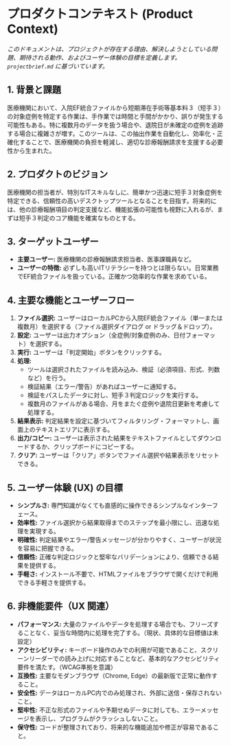 # プロダクトコンテキスト (Product Context)

_このドキュメントは、プロジェクトが存在する理由、解決しようとしている問題、期待される動作、およびユーザー体験の目標を定義します。`projectbrief.md` に基づいています。_

## 1. 背景と課題

医療機関において、入院EF統合ファイルから短期滞在手術等基本料３（短手３）の対象症例を特定する作業は、手作業では時間と手間がかかり、誤りが発生する可能性もある。特に複数月のデータを扱う場合や、退院日が未確定の症例を追跡する場合に複雑さが増す。このツールは、この抽出作業を自動化し、効率化・正確化することで、医療機関の負担を軽減し、適切な診療報酬請求を支援する必要性から生まれた。

## 2. プロダクトのビジョン

医療機関の担当者が、特別なITスキルなしに、簡単かつ迅速に短手３対象症例を特定できる、信頼性の高いデスクトップツールとなることを目指す。将来的には、他の診療報酬項目の判定支援など、機能拡張の可能性も視野に入れるが、まずは短手３判定のコア機能を確実なものとする。

## 3. ターゲットユーザー

- **主要ユーザー:** 医療機関の診療報酬請求担当者、医事課職員など。
- **ユーザーの特徴:** 必ずしも高いITリテラシーを持つとは限らない。日常業務でEF統合ファイルを扱っている。正確かつ効率的な作業を求めている。

## 4. 主要な機能とユーザーフロー

1. **ファイル選択:** ユーザーはローカルPCから入院EF統合ファイル（単一または複数月）を選択する（ファイル選択ダイアログ or ドラッグ＆ドロップ）。
2. **設定:** ユーザーは出力オプション（全症例/対象症例のみ、日付フォーマット）を選択する。
3. **実行:** ユーザーは「判定開始」ボタンをクリックする。
4. **処理:**
   - ツールは選択されたファイルを読み込み、検証（必須項目、形式、列数など）を行う。
   - 検証結果（エラー/警告）があればユーザーに通知する。
   - 検証をパスしたデータに対し、短手３判定ロジックを実行する。
   - 複数月のファイルがある場合、月をまたぐ症例や退院日更新を考慮して処理する。
5. **結果表示:** 判定結果を設定に基づいてフィルタリング・フォーマットし、画面上のテキストエリアに表示する。
6. **出力/コピー:** ユーザーは表示された結果をテキストファイルとしてダウンロードするか、クリップボードにコピーする。
7. **クリア:** ユーザーは「クリア」ボタンでファイル選択や結果表示をリセットできる。

## 5. ユーザー体験 (UX) の目標

- **シンプルさ:** 専門知識がなくても直感的に操作できるシンプルなインターフェース。
- **効率性:** ファイル選択から結果取得までのステップを最小限にし、迅速な処理を実現する。
- **明確性:** 判定結果やエラー/警告メッセージが分かりやすく、ユーザーが状況を容易に把握できる。
- **信頼性:** 正確な判定ロジックと堅牢なバリデーションにより、信頼できる結果を提供する。
- **手軽さ:** インストール不要で、HTMLファイルをブラウザで開くだけで利用できる手軽さを提供する。

## 6. 非機能要件（UX 関連）

- **パフォーマンス:** 大量のファイルやデータを処理する場合でも、フリーズすることなく、妥当な時間内に処理を完了する。（現状、具体的な目標値は未設定）
- **アクセシビリティ:** キーボード操作のみでの利用が可能であること、スクリーンリーダーでの読み上げに対応することなど、基本的なアクセシビリティ要件を満たす。（WCAG準拠を意識）
- **互換性:** 主要なモダンブラウザ（Chrome, Edge）の最新版で正常に動作すること。
- **安全性:** データはローカルPC内でのみ処理され、外部に送信・保存されないこと。
- **堅牢性:** 不正な形式のファイルや予期せぬデータに対しても、エラーメッセージを表示し、プログラムがクラッシュしないこと。
- **保守性:** コードが整理されており、将来的な機能追加や修正が容易であること。
